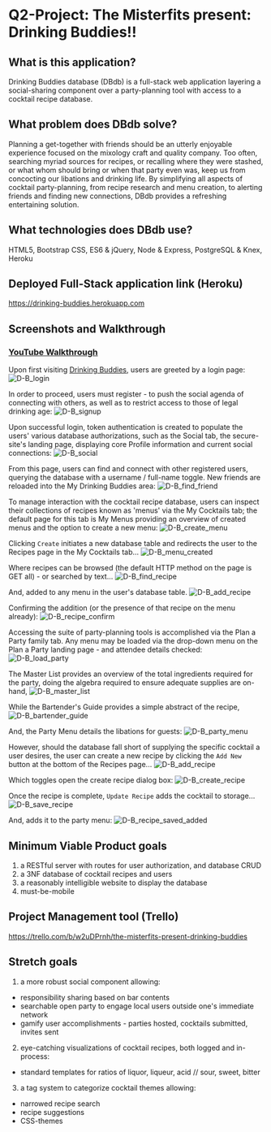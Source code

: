 
# Q2-Project: The Misterfits present: Drinking Buddies!!

## What is this application?
Drinking Buddies database (DBdb) is a full-stack web application layering a social-sharing component over a party-planning tool with access to a cocktail recipe database.

## What problem does DBdb solve?
Planning a get-together with friends should be an utterly enjoyable experience focused on the mixology craft and quality company. Too often, searching myriad sources for recipes, or recalling where they were stashed, or what whom should bring or when that party even was, keep us from concocting our libations and drinking life. By simplifying all aspects of cocktail party-planning, from recipe research and menu creation, to alerting friends and finding new connections, DBdb provides a refreshing entertaining solution.

## What technologies does DBdb use?
HTML5, Bootstrap CSS, ES6 & jQuery, Node & Express, PostgreSQL & Knex, Heroku

## Deployed Full-Stack application link (Heroku)
<https://drinking-buddies.herokuapp.com>

## Screenshots and Walkthrough
### [YouTube Walkthrough](https://youtu.be/JKTFMN05Btw)

Upon first visiting [Drinking Buddies](https://drinking-buddies.herokuapp.com), users are greeted by a login page:
![D-B_login](screenshots/1-login.png)


In order to proceed, users must register - to push the social agenda of connecting with others, as well as to restrict access to those of legal drinking age:
![D-B_signup](screenshots/2-signup.png)


Upon successful login, token authentication is created to populate the users' various database authorizations, such as the Social tab, the secure-site's landing page, displaying core Profile information and current social connections:
![D-B_social](screenshots/3-social.png)

From this page, users can find and connect with other registered users, querying the database with a username / full-name toggle. New friends are reloaded into the My Drinking Buddies area:
![D-B_find_friend](screenshots/4-find_friend.png)

To manage interaction with the cocktail recipe database, users can inspect their collections of recipes known as 'menus' via the My Cocktails tab; the default page for this tab is My Menus providing an overview of created menus and the option to create a new menu:
![D-B_create_menu](screenshots/5-create_menu.png)

Clicking `Create` initiates a new database table and redirects the user to the Recipes page in the My Cocktails tab...
![D-B_menu_created](screenshots/6-menu_created.png)

Where recipes can be browsed (the default HTTP method on the page is GET all) - or searched by text...
![D-B_find_recipe](screenshots/7-find_recipe.png)

And, added to any menu in the user's database table.
![D-B_add_recipe](screenshots/8-add_recipe.png)

Confirming the addition (or the presence of that recipe on the menu already):
![D-B_recipe_confirm](screenshots/9-recipe_confirm.png)

Accessing the suite of party-planning tools is accomplished via the Plan a Party family tab. Any menu may be loaded via the drop-down menu on the Plan a Party landing page - and attendee details checked:
![D-B_load_party](screenshots/10-load_party.png)

The Master List provides an overview of the total ingredients required for the party, doing the algebra required to ensure adequate supplies are on-hand,
![D-B_master_list](screenshots/11-master_list.png)

While the Bartender's Guide provides a simple abstract of the recipe,
![D-B_bartender_guide](screenshots/12-bartender_guide.png)

And, the Party Menu details the libations for guests:
![D-B_party_menu](screenshots/13-party_menu.png)

However, should the database fall short of supplying the specific cocktail a user desires, the user can create a new recipe by clicking the `Add New` button at the bottom of the Recipes page...
![D-B_add_recipe](screenshots/14-add_recipe.png)

Which toggles open the create recipe dialog box:
![D-B_create_recipe](screenshots/15-create_recipe.png)

Once the recipe is complete, `Update Recipe` adds the cocktail to storage...
![D-B_save_recipe](screenshots/16-save_recipe.png)

And, adds it to the party menu:
![D-B_recipe_saved_added](screenshots/17-recipe_saved_added.png)

## Minimum Viable Product goals
1. a RESTful server with routes for user authorization, and database CRUD
2. a 3NF database of cocktail recipes and users
3. a reasonably intelligible website to display the database
4. must-be-mobile

## Project Management tool (Trello)
<https://trello.com/b/w2uDPrnh/the-misterfits-present-drinking-buddies>

## Stretch goals
1. a more robust social component allowing:
  * responsibility sharing based on bar contents
  * searchable open party to engage local users outside one's immediate network
  * gamify user accomplishments - parties hosted, cocktails submitted, invites sent

2. eye-catching visualizations of cocktail recipes, both logged and in-process:
  * standard templates for ratios of liquor, liqueur, acid // sour, sweet, bitter

3. a tag system to categorize cocktail themes allowing:
  * narrowed recipe search
  * recipe suggestions
  * CSS-themes
